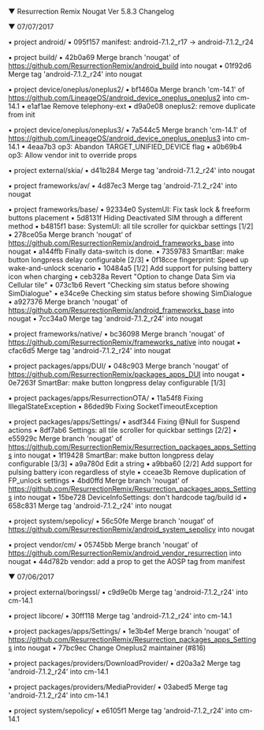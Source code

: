 
 ▼ Resurrection Remix Nougat Ver 5.8.3 Changelog


 ▼ 07/07/2017


 ▪ project android/
 ▪ 095f157 manifest: android-7.1.2_r17 -> android-7.1.2_r24

 ▪ project build/
 ▪ 42b0a69 Merge branch 'nougat' of https://github.com/ResurrectionRemix/android_build into nougat
 ▪ 01f92d6 Merge tag 'android-7.1.2_r24' into nougat

 ▪ project device/oneplus/oneplus2/
 ▪ bf1460a Merge branch 'cm-14.1' of https://github.com/LineageOS/android_device_oneplus_oneplus2 into cm-14.1
 ▪ e1af1ae Remove telephony-ext
 ▪ d9a0e08 oneplus2: remove duplicate from init

 ▪ project device/oneplus/oneplus3/
 ▪ 7a544c5 Merge branch 'cm-14.1' of https://github.com/LineageOS/android_device_oneplus_oneplus3 into cm-14.1
 ▪ 4eaa7b3 op3: Abandon TARGET_UNIFIED_DEVICE flag
 ▪ a0b69b4 op3: Allow vendor init to override props

 ▪ project external/skia/
 ▪ d41b284 Merge tag 'android-7.1.2_r24' into nougat

 ▪ project frameworks/av/
 ▪ 4d87ec3 Merge tag 'android-7.1.2_r24' into nougat

 ▪ project frameworks/base/
 ▪ 92334e0 SystemUI: Fix task lock & freeform buttons placement
 ▪ 5d8131f Hiding Deactivated SIM through a different method
 ▪ b4815f1 base: SystemUI: all tile scroller for quickbar settings [1/2]
 ▪ 278ce05a Merge branch 'nougat' of https://github.com/ResurrectionRemix/android_frameworks_base into nougat
 ▪ a144ffb Finally data-switch is done.
 ▪ 7359783 SmartBar: make button longpress delay configurable [2/3]
 ▪ 0f18cce fingerprint: Speed up wake-and-unlock scenario
 ▪ 10484a5 [1/2] Add support for pulsing battery icon when charging
 ▪ ceb328a Revert "Option to change Data Sim via Cellular tile"
 ▪ 073c1b6 Revert "Checking sim status before showing SimDialogue"
 ▪ e34ce9e Checking sim status before showing SimDialogue
 ▪ a927376 Merge branch 'nougat' of https://github.com/ResurrectionRemix/android_frameworks_base into nougat
 ▪ 7cc34a0 Merge tag 'android-7.1.2_r24' into nougat

 ▪ project frameworks/native/
 ▪ bc36098 Merge branch 'nougat' of https://github.com/ResurrectionRemix/frameworks_native into nougat
 ▪ cfac6d5 Merge tag 'android-7.1.2_r24' into nougat

 ▪ project packages/apps/DUI/
 ▪ 048c903 Merge branch 'nougat' of https://github.com/ResurrectionRemix/packages_apps_DUI into nougat
 ▪ 0e7263f SmartBar: make button longpress delay configurable [1/3]

 ▪ project packages/apps/ResurrectionOTA/
 ▪ 11a54f8 Fixing IllegalStateException
 ▪ 86ded9b Fixing SocketTimeoutException

 ▪ project packages/apps/Settings/
 ▪ asdf344 Fixing @Null for Suspend actions 
 ▪ 8df7ab6 Settings: all tile scroller for quickbar settings [2/2]
 ▪ e55929c Merge branch 'nougat' of https://github.com/ResurrectionRemix/Resurrection_packages_apps_Settings into nougat
 ▪ 1f19428 SmartBar: make button longpress delay configurable [3/3]
 ▪ a9a780d Edit a string
 ▪ a9bba60 [2/2] Add support for pulsing battery icon regardless of style
 ▪ cceae3b Remove duplication of FP_unlock settings
 ▪ 4bd0ffd Merge branch 'nougat' of https://github.com/ResurrectionRemix/Resurrection_packages_apps_Settings into nougat
 ▪ 15be728 DeviceInfoSettings: don't hardcode tag/build id
 ▪ 658c831 Merge tag 'android-7.1.2_r24' into nougat

 ▪ project system/sepolicy/
 ▪ 56c50fe Merge branch 'nougat' of https://github.com/ResurrectionRemix/android_system_sepolicy into nougat

 ▪ project vendor/cm/
 ▪ 05745bb Merge branch 'nougat' of https://github.com/ResurrectionRemix/android_vendor_resurrection into nougat
 ▪ 44d782b vendor: add a prop to get the AOSP tag from manifest

 ▼ 07/06/2017


 ▪ project external/boringssl/
 ▪ c9d9e0b Merge tag 'android-7.1.2_r24' into cm-14.1

 ▪ project libcore/
 ▪ 30ff118 Merge tag 'android-7.1.2_r24' into cm-14.1

 ▪ project packages/apps/Settings/
 ▪ 1e3b4ef Merge branch 'nougat' of https://github.com/ResurrectionRemix/Resurrection_packages_apps_Settings into nougat
 ▪ 77bc9ec Change Oneplus2 maintainer (#816)

 ▪ project packages/providers/DownloadProvider/
 ▪ d20a3a2 Merge tag 'android-7.1.2_r24' into cm-14.1

 ▪ project packages/providers/MediaProvider/
 ▪ 03abed5 Merge tag 'android-7.1.2_r24' into cm-14.1

 ▪ project system/sepolicy/
 ▪ e6105f1 Merge tag 'android-7.1.2_r24' into cm-14.1

